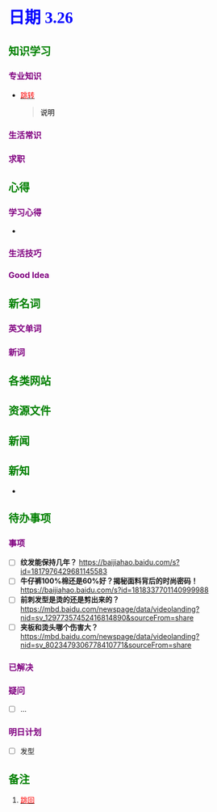 ## <font color = blue face=楷体 size=6>日期 3.26 </font>

## <font color = green>知识学习 </font>
### <font color = purple>专业知识 </font>
+ <a id = "01-1">  [<font color = red>跳转</font>](#01-2)
   > <font color = o> 说明 </font>
### <font color = purple>生活常识 </font>

### <font color = purple>求职 </font>



## <font color = green>心得 </font>
### <font color = purple>学习心得 </font>
+ 
### <font color = purple>生活技巧 </font>

### <font color = purple>Good Idea </font>



## <font color = green>新名词 </font>
### <font color = purple>英文单词 </font>
### <font color = purple>新词 </font>



## <font color = green>各类网站 </font>


## <font color = green>资源文件 </font>


## <font color = green>新闻 </font>


## <font color = green>新知 </font>
+ 

## <font color = green>待办事项 </font>
### <font color = purple>事项 </font>
- [ ] **纹发能保持几年？**
	https://baijiahao.baidu.com/s?id=1817976429681145583
- [ ] **牛仔裤100%棉还是60%好？揭秘面料背后的时尚密码！**  
	https://baijiahao.baidu.com/s?id=1818337701140999988
- [ ] **前刺发型是烫的还是剪出来的？**  	
	https://mbd.baidu.com/newspage/data/videolanding?nid=sv_12977357452416814890&sourceFrom=share
- [ ] **夹板和烫头哪个伤害大？**  
	https://mbd.baidu.com/newspage/data/videolanding?nid=sv_8023479306778410771&sourceFrom=share
### <font color = purple>已解决 </font>
### <font color = purple>疑问 </font>
- [ ] ...
### <font color = purple>明日计划 </font>
- [ ] 发型



## <font color = green>备注 </font>
  1. <a id ="01-2">[<font color = red>跳回</font>](#01-1)
 
<!--stackedit_data:
eyJoaXN0b3J5IjpbOTk1MTM5MDg0XX0=
-->